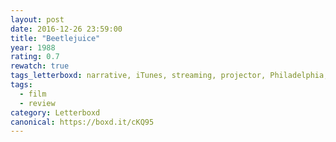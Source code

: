 ```yaml
---
layout: post 
date: 2016-12-26 23:59:00
title: "Beetlejuice"
year: 1988
rating: 0.7
rewatch: true
tags_letterboxd: narrative, iTunes, streaming, projector, Philadelphia, Leah
tags:
  - film
  - review
category: Letterboxd
canonical: https://boxd.it/cKQ95
---
```

